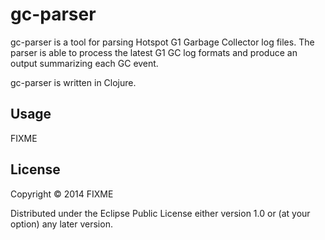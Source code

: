 # gc-parser

gc-parser is a tool for parsing Hotspot G1 Garbage Collector log files. The parser is able to process the latest G1 GC log formats and produce an output summarizing each GC event.

gc-parser is written in Clojure.

## Usage

FIXME

## License

Copyright © 2014 FIXME

Distributed under the Eclipse Public License either version 1.0 or (at
your option) any later version.
